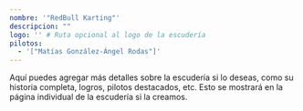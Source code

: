 ```yaml
---
nombre: '"RedBull Karting"'
descripcion: ""
logo: '' # Ruta opcional al logo de la escudería
pilotos:
  - '["Matías González-Ángel Rodas"]'
---
```


Aquí puedes agregar más detalles sobre la escudería si lo deseas, como su historia completa, logros, pilotos destacados, etc. Esto se mostrará en la página individual de la escudería si la creamos.
